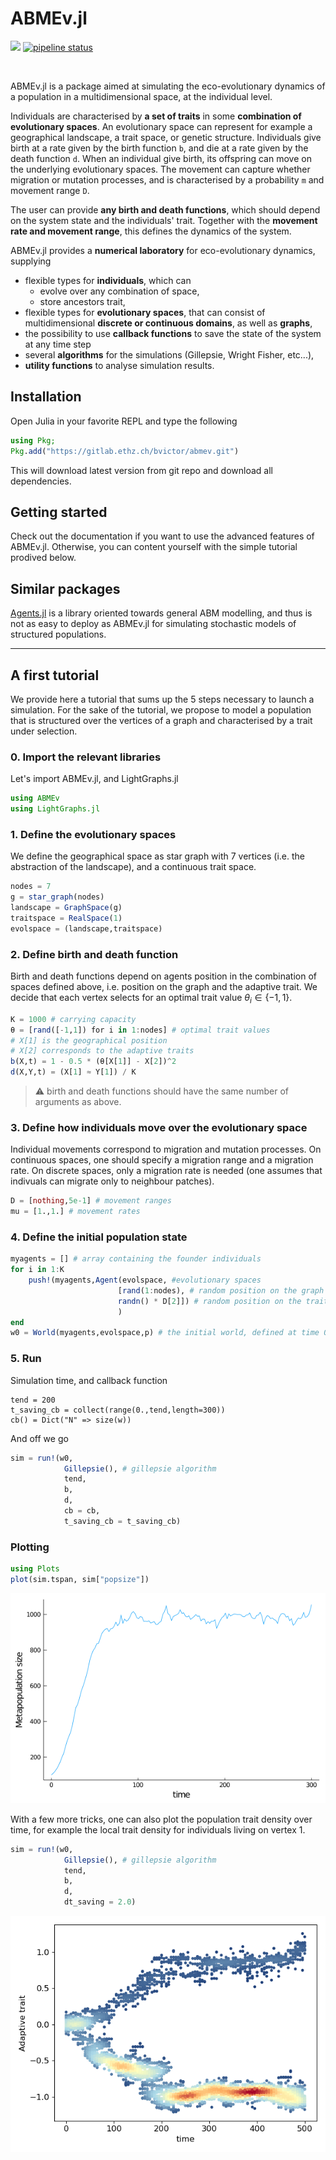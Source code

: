 # ABMEv.jl
<!-- [![](https://img.shields.io/badge/docs-stable-blue.svg)](https://vboussange.github.io/ABMEv.jl/stable) -->
<!-- For now we only direct to dev documentation. In the future, one will need to deploy a ssh key to and use TagBot. -->
[![](https://img.shields.io/badge/docs-dev-blue.svg)](https://vboussange.github.io/ABMEv.jl/dev)
[![pipeline status](https://gitlab.ethz.ch/bvictor/abmev/badges/master/pipeline.svg)](https://gitlab.ethz.ch/bvictor/abmev/-/commits/master)

<div align="center"> <img
src="https://vboussange.github.io/images/research/conceptual_onlyadapt.png"
alt="" width="400"></img> </div>

ABMEv.jl is a package aimed at simulating the eco-evolutionary dynamics of a population in a multidimensional space, at the individual level.

Individuals are characterised by **a set of traits** in some **combination of evolutionary spaces**. An evolutionary space can represent for example a geographical landscape, a trait space, or genetic structure. Individuals give birth at a rate given by the birth function `b`, and die at a rate given by the death function `d`. When an individual give birth, its offspring can move on the underlying evolutionary spaces. The movement can capture whether migration or mutation processes, and is characterised by a probability `m` and movement range `D`.

The user can provide **any birth and death functions**, which should depend on the system state and the individuals' trait. Together with the **movement rate and movement range**, this defines the dynamics of the system.

ABMEv.jl provides a **numerical laboratory** for eco-evolutionary dynamics, supplying

- flexible types for **individuals**, which can 
    - evolve over any combination of space, 
    - store ancestors trait,
- flexible types for **evolutionary spaces**, that can consist of multidimensional **discrete or continuous domains**, as well as **graphs**,
- the possibility to use **callback functions** to save the state of the system at any time step
- several **algorithms** for the simulations (Gillepsie, Wright Fisher, etc...),
- **utility functions** to analyse simulation results.

## Installation
Open Julia in your favorite REPL and type the following

```julia
using Pkg;
Pkg.add("https://gitlab.ethz.ch/bvictor/abmev.git")
```

This will download latest version from git repo and download all dependencies.

## Getting started
Check out the documentation if you want to use the advanced features of ABMEv.jl. Otherwise, you can content yourself with the simple tutorial prodived below.

## Similar packages
[Agents.jl](https://juliadynamics.github.io/Agents.jl/) is a library oriented towards general ABM modelling, and thus is not as easy to deploy as ABMEv.jl for simulating stochastic models of structured populations.

-----
## A first tutorial
We provide here a tutorial that sums up the 5 steps necessary to launch a simulation. For the sake of the tutorial, we propose to model a population that is structured over the vertices of a graph and characterised by a trait under selection. 

### 0. Import the relevant libraries 
Let's import ABMEv.jl, and LightGraphs.jl
```julia
using ABMEv
using LightGraphs.jl
```

### 1. Define the evolutionary spaces
We define the geographical space as star graph with 7 vertices (i.e. the abstraction of the landscape), and a continuous trait space. 

```julia
nodes = 7
g = star_graph(nodes)
landscape = GraphSpace(g)
traitspace = RealSpace(1)
evolspace = (landscape,traitspace)
```

### 2. Define birth and death function
Birth and death functions depend on agents position in the combination of spaces defined above, i.e. position on the graph and the adaptive trait.
We decide that each vertex selects for an optimal trait value $`\theta_i \in \{-1,1\}`$.

```julia
K = 1000 # carrying capacity
θ = [rand([-1,1]) for i in 1:nodes] # optimal trait values
# X[1] is the geographical position
# X[2] corresponds to the adaptive traits
b(X,t) = 1 - 0.5 * (θ[X[1]] - X[2])^2
d(X,Y,t) = (X[1] ≈ Y[1]) / K 
```
> :warning: birth and death functions should have the same number of 
arguments as above.

### 3. Define how individuals move over the evolutionary space
Individual movements correspond to migration and mutation processes. On continuous spaces, one should specify a migration range and a migration rate. On discrete spaces, only a migration rate is needed (one assumes that indivuals can migrate only to neighbour patches).

```julia
D = [nothing,5e-1] # movement ranges
mu = [1.,1.] # movement rates
```

### 4. Define the initial population state

```julia
myagents = [] # array containing the founder individuals
for i in 1:K
    push!(myagents,Agent(evolspace, #evolutionary spaces
                        [rand(1:nodes), # random position on the graph
                        randn() * D[2]]) # random position on the trait space centered around 0
                        )
end
w0 = World(myagents,evolspace,p) # the initial world, defined at time 0.
```

### 5. Run
Simulation time, and callback function

```
tend = 200
t_saving_cb = collect(range(0.,tend,length=300))
cb() = Dict("N" => size(w))
```


And off we go

```julia
sim = run!(w0,
            Gillepsie(), # gillepsie algorithm
            tend,
            b,
            d,
            cb = cb, 
            t_saving_cb = t_saving_cb)
```
### Plotting
```julia
using Plots
plot(sim.tspan, sim["popsize"])
```

![](docs/src/assets/tutorials/delta_comp_wsize.png)

With a few more tricks, one can also plot the population trait density over time, for example the local trait density for individuals living on vertex 1.

```julia
sim = run!(w0,
            Gillepsie(), # gillepsie algorithm
            tend,
            b,
            d,
            dt_saving = 2.0)
```

![](docs/src/assets/ABM_local_trait_dens_adapt.png)
